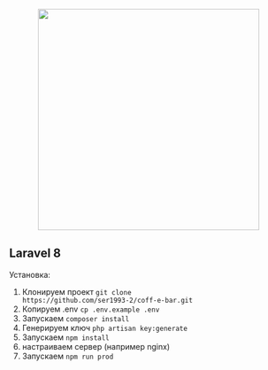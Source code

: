 <p align="center"><a href="https://laravel.com" target="_blank"><img src="https://raw.githubusercontent.com/laravel/art/master/logo-lockup/5%20SVG/2%20CMYK/1%20Full%20Color/laravel-logolockup-cmyk-red.svg" width="400"></a></p>

##  Laravel 8

Установка:
1) Клонируем проект 
<code>git clone https:\//github.com/ser1993-2/coff-e-bar.git</code>
2) Копируем .env <code>cp .env.example .env</code>
3) Запускаем <code>composer install</code>
4) Генерируем ключ <code>php artisan key:generate</code>
5) Запускаем <code>npm install</code>
6) настраиваем сервер (например nginx)
7) Запускаем <code>npm run prod</code>

